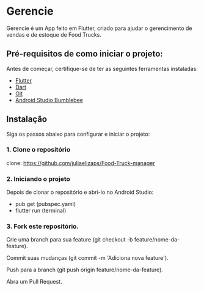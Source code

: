 # Gerencie

Gerencie é um App feito em Flutter, criado para ajudar o gerencimento de vendas e de estoque de Food Trucks.

## Pré-requisitos de como iniciar o projeto:

Antes de começar, certifique-se de ter as seguintes ferramentas instaladas:

- [Flutter](https://flutter.dev/docs/get-started/install)
- [Dart](https://dart.dev/get-dart)
- [Git](https://git-scm.com/)
- [Android Studio Bumblebee](https://developer.android.com/studio)

## Instalação

Siga os passos abaixo para configurar e iniciar o projeto:

### 1. Clone o repositório

clone: https://github.com/juliaelizaps/Food-Truck-manager

### 2. Iniciando o projeto

Depois de clonar o repositório e abri-lo no Android Studio:
- pub get (pubspec.yaml)
- flutter run (terminal)

### 3. Fork este repositório.

Crie uma branch para sua feature (git checkout -b feature/nome-da-feature).

Commit suas mudanças (git commit -m 'Adiciona nova feature').

Push para a branch (git push origin feature/nome-da-feature).

Abra um Pull Request.

